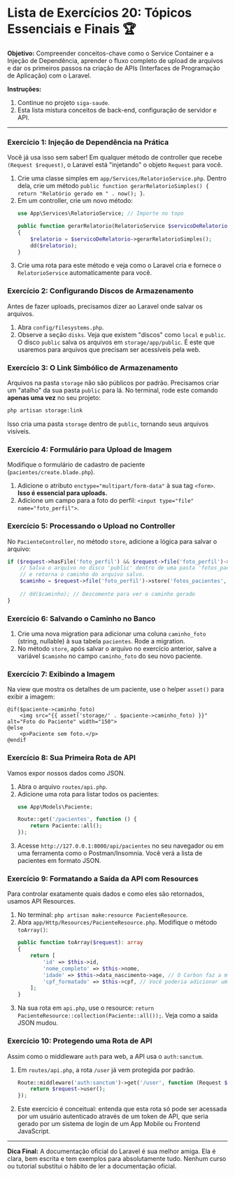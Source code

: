 # Lista de Exercícios 20: Tópicos Essenciais e Finais 🏆

**Objetivo:** Compreender conceitos-chave como o Service Container e a Injeção de Dependência, aprender o fluxo completo de upload de arquivos e dar os primeiros passos na criação de APIs (Interfaces de Programação de Aplicação) com o Laravel.

**Instruções:**

1.  Continue no projeto `siga-saude`.
2.  Esta lista mistura conceitos de back-end, configuração de servidor e API.

-----

### Exercício 1: Injeção de Dependência na Prática

Você já usa isso sem saber\! Em qualquer método de controller que recebe `(Request $request)`, o Laravel está "injetando" o objeto `Request` para você.

1.  Crie uma classe simples em `app/Services/RelatorioService.php`. Dentro dela, crie um método `public function gerarRelatorioSimples() { return "Relatório gerado em " . now(); }`.
2.  Em um controller, crie um novo método:
    ```php
    use App\Services\RelatorioService; // Importe no topo

    public function gerarRelatorio(RelatorioService $servicoDeRelatorio)
    {
        $relatorio = $servicoDeRelatorio->gerarRelatorioSimples();
        dd($relatorio);
    }
    ```
3.  Crie uma rota para este método e veja como o Laravel cria e fornece o `RelatorioService` automaticamente para você.

### Exercício 2: Configurando Discos de Armazenamento

Antes de fazer uploads, precisamos dizer ao Laravel onde salvar os arquivos.

1.  Abra `config/filesystems.php`.
2.  Observe a seção `disks`. Veja que existem "discos" como `local` e `public`. O disco `public` salva os arquivos em `storage/app/public`. É este que usaremos para arquivos que precisam ser acessíveis pela web.

### Exercício 3: O Link Simbólico de Armazenamento

Arquivos na pasta `storage` não são públicos por padrão. Precisamos criar um "atalho" da sua pasta `public` para lá. No terminal, rode este comando **apenas uma vez** no seu projeto:

```bash
php artisan storage:link
```

Isso cria uma pasta `storage` dentro de `public`, tornando seus arquivos visíveis.

### Exercício 4: Formulário para Upload de Imagem

Modifique o formulário de cadastro de paciente (`pacientes/create.blade.php`).

1.  Adicione o atributo `enctype="multipart/form-data"` à sua tag `<form>`. **Isso é essencial para uploads.**
2.  Adicione um campo para a foto do perfil: `<input type="file" name="foto_perfil">`.

### Exercício 5: Processando o Upload no Controller

No `PacienteController`, no método `store`, adicione a lógica para salvar o arquivo:

```php
if ($request->hasFile('foto_perfil') && $request->file('foto_perfil')->isValid()) {
    // Salva o arquivo no disco 'public' dentro de uma pasta 'fotos_pacientes'
    // e retorna o caminho do arquivo salvo.
    $caminho = $request->file('foto_perfil')->store('fotos_pacientes', 'public');
    
    // dd($caminho); // Descomente para ver o caminho gerado
}
```

### Exercício 6: Salvando o Caminho no Banco

1.  Crie uma nova migration para adicionar uma coluna `caminho_foto` (string, nullable) à sua tabela `pacientes`. Rode a migration.
2.  No método `store`, após salvar o arquivo no exercício anterior, salve a variável `$caminho` no campo `caminho_foto` do seu novo paciente.

### Exercício 7: Exibindo a Imagem

Na view que mostra os detalhes de um paciente, use o helper `asset()` para exibir a imagem:

```blade
@if($paciente->caminho_foto)
    <img src="{{ asset('storage/' . $paciente->caminho_foto) }}" alt="Foto do Paciente" width="150">
@else
    <p>Paciente sem foto.</p>
@endif
```

### Exercício 8: Sua Primeira Rota de API

Vamos expor nossos dados como JSON.

1.  Abra o arquivo `routes/api.php`.
2.  Adicione uma rota para listar todos os pacientes:
    ```php
    use App\Models\Paciente;

    Route::get('/pacientes', function () {
        return Paciente::all();
    });
    ```
3.  Acesse `http://127.0.0.1:8000/api/pacientes` no seu navegador ou em uma ferramenta como o Postman/Insomnia. Você verá a lista de pacientes em formato JSON.

### Exercício 9: Formatando a Saída da API com Resources

Para controlar exatamente quais dados e como eles são retornados, usamos API Resources.

1.  No terminal: `php artisan make:resource PacienteResource`.
2.  Abra `app/Http/Resources/PacienteResource.php`. Modifique o método `toArray()`:
    ```php
    public function toArray($request): array
    {
        return [
            'id' => $this->id,
            'nome_completo' => $this->nome,
            'idade' => $this->data_nascimento->age, // O Carbon faz a mágica!
            'cpf_formatado' => $this->cpf, // Você poderia adicionar uma função para formatar aqui
        ];
    }
    ```
3.  Na sua rota em `api.php`, use o resource: `return PacienteResource::collection(Paciente::all());`. Veja como a saída JSON mudou.

### Exercício 10: Protegendo uma Rota de API

Assim como o middleware `auth` para web, a API usa o `auth:sanctum`.

1.  Em `routes/api.php`, a rota `/user` já vem protegida por padrão.
    ```php
    Route::middleware('auth:sanctum')->get('/user', function (Request $request) {
        return $request->user();
    });
    ```
2.  Este exercício é conceitual: entenda que esta rota só pode ser acessada por um usuário autenticado através de um token de API, que seria gerado por um sistema de login de um App Mobile ou Frontend JavaScript.

-----

**Dica Final:** A documentação oficial do Laravel é sua melhor amiga. Ela é clara, bem escrita e tem exemplos para absolutamente tudo. Nenhum curso ou tutorial substitui o hábito de ler a documentação oficial.

